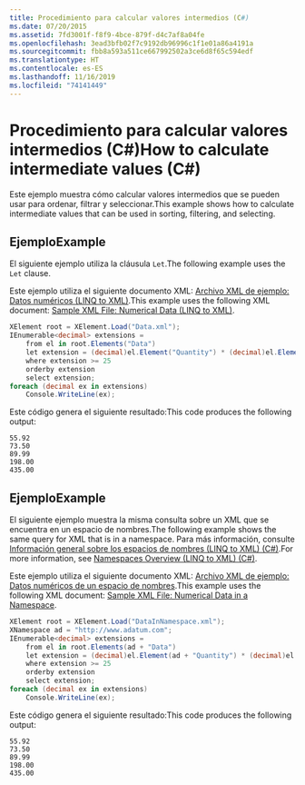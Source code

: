 ```yaml
---
title: Procedimiento para calcular valores intermedios (C#)
ms.date: 07/20/2015
ms.assetid: 7fd3001f-f8f9-4bce-879f-d4c7af8a04fe
ms.openlocfilehash: 3ead3bfb02f7c9192db96996c1f1e01a86a4191a
ms.sourcegitcommit: fbb8a593a511ce667992502a3ce6d8f65c594edf
ms.translationtype: HT
ms.contentlocale: es-ES
ms.lasthandoff: 11/16/2019
ms.locfileid: "74141449"
---
```

# <a name="how-to-calculate-intermediate-values-c"></a><span data-ttu-id="43085-102">Procedimiento para calcular valores intermedios (C#)</span><span class="sxs-lookup"><span data-stu-id="43085-102">How to calculate intermediate values (C#)</span></span>
<span data-ttu-id="43085-103">Este ejemplo muestra cómo calcular valores intermedios que se pueden usar para ordenar, filtrar y seleccionar.</span><span class="sxs-lookup"><span data-stu-id="43085-103">This example shows how to calculate intermediate values that can be used in sorting, filtering, and selecting.</span></span>  
  
## <a name="example"></a><span data-ttu-id="43085-104">Ejemplo</span><span class="sxs-lookup"><span data-stu-id="43085-104">Example</span></span>  
 <span data-ttu-id="43085-105">El siguiente ejemplo utiliza la cláusula `Let`.</span><span class="sxs-lookup"><span data-stu-id="43085-105">The following example uses the `Let` clause.</span></span>  
  
 <span data-ttu-id="43085-106">Este ejemplo utiliza el siguiente documento XML: [Archivo XML de ejemplo: Datos numéricos (LINQ to XML)](./sample-xml-file-numerical-data-linq-to-xml.md).</span><span class="sxs-lookup"><span data-stu-id="43085-106">This example uses the following XML document: [Sample XML File: Numerical Data (LINQ to XML)](./sample-xml-file-numerical-data-linq-to-xml.md).</span></span>  
  
```csharp  
XElement root = XElement.Load("Data.xml");  
IEnumerable<decimal> extensions =  
    from el in root.Elements("Data")  
    let extension = (decimal)el.Element("Quantity") * (decimal)el.Element("Price")  
    where extension >= 25  
    orderby extension  
    select extension;  
foreach (decimal ex in extensions)  
    Console.WriteLine(ex);  
```  
  
 <span data-ttu-id="43085-107">Este código genera el siguiente resultado:</span><span class="sxs-lookup"><span data-stu-id="43085-107">This code produces the following output:</span></span>  
  
```output  
55.92  
73.50  
89.99  
198.00  
435.00  
```  
  
## <a name="example"></a><span data-ttu-id="43085-108">Ejemplo</span><span class="sxs-lookup"><span data-stu-id="43085-108">Example</span></span>  
 <span data-ttu-id="43085-109">El siguiente ejemplo muestra la misma consulta sobre un XML que se encuentra en un espacio de nombres.</span><span class="sxs-lookup"><span data-stu-id="43085-109">The following example shows the same query for XML that is in a namespace.</span></span> <span data-ttu-id="43085-110">Para más información, consulte [Información general sobre los espacios de nombres (LINQ to XML) (C#)](namespaces-overview-linq-to-xml.md).</span><span class="sxs-lookup"><span data-stu-id="43085-110">For more information, see [Namespaces Overview (LINQ to XML) (C#)](namespaces-overview-linq-to-xml.md).</span></span>  
  
 <span data-ttu-id="43085-111">Este ejemplo utiliza el siguiente documento XML: [Archivo XML de ejemplo: Datos numéricos de un espacio de nombres](./sample-xml-file-numerical-data-in-a-namespace.md).</span><span class="sxs-lookup"><span data-stu-id="43085-111">This example uses the following XML document: [Sample XML File: Numerical Data in a Namespace](./sample-xml-file-numerical-data-in-a-namespace.md).</span></span>  
  
```csharp  
XElement root = XElement.Load("DataInNamespace.xml");  
XNamespace ad = "http://www.adatum.com";  
IEnumerable<decimal> extensions =  
    from el in root.Elements(ad + "Data")  
    let extension = (decimal)el.Element(ad + "Quantity") * (decimal)el.Element(ad + "Price")  
    where extension >= 25  
    orderby extension  
    select extension;  
foreach (decimal ex in extensions)  
    Console.WriteLine(ex);  
```  
  
 <span data-ttu-id="43085-112">Este código genera el siguiente resultado:</span><span class="sxs-lookup"><span data-stu-id="43085-112">This code produces the following output:</span></span>  
  
```output  
55.92  
73.50  
89.99  
198.00  
435.00  
```  
